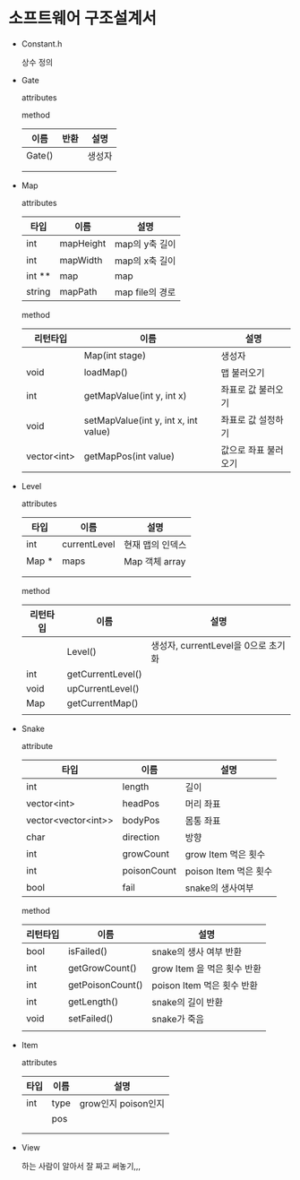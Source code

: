 # 소프트웨어 구조설계서

- Constant.h

  상수 정의

- Gate

  attributes

  method

  | 이름   | 반환 | 설명   |
  | ------ | ---- | ------ |
  | Gate() |      | 생성자 |
  |        |      |        |
  |        |      |        |

- Map

  attributes

  | 타입   | 이름      | 설명            |
  | ------ | --------- | --------------- |
  | int    | mapHeight | map의 y축 길이  |
  | int    | mapWidth  | map의 x축 길이  |
  | int ** | map       | map             |
  | string | mapPath   | map file의 경로 |

  method

  | 리턴타입      | 이름                                 | 설명                 |
  | ------------- | ------------------------------------ | -------------------- |
  |               | Map(int stage)                       | 생성자               |
  | void          | loadMap()                            | 맵 불러오기          |
  | int           | getMapValue(int y, int x)            | 좌표로 값 불러오기   |
  | void          | setMapValue(int y, int x, int value) | 좌표로 값 설정하기   |
  | vector\<int\> | getMapPos(int value)                 | 값으로 좌표 불러오기 |



- Level

  attributes

  | 타입  | 이름         | 설명             |
  | ----- | ------------ | ---------------- |
  | int   | currentLevel | 현재 맵의 인덱스 |
  | Map * | maps         | Map 객체 array   |
  |       |              |                  |
  |       |              |                  |

  method

  | 리턴타입 | 이름              | 설명                                |
  | -------- | ----------------- | ----------------------------------- |
  |          | Level()           | 생성자, currentLevel을 0으로 초기화 |
  | int     | getCurrentLevel() |                                     |
  | void     | upCurrentLevel()  |                                     |
  | Map      | getCurrentMap()   |                                     |
  |          |                   |                                     |

- Snake

  attribute

  | 타입                    | 이름        | 설명                      |
  | ----------------------- | ----------- | ------------------------- |
  | int                     | length      | 길이                      |
  | vector\<int\>           | headPos     | 머리 좌표                 |
  | vector\<vector\<int\>\> | bodyPos     | 몸통 좌표                 |
  | char                    | direction   | 방향                      |
  | int                     | growCount   | grow Item 먹은 횟수       |
  | int                     | poisonCount | poison Item 먹은 횟수     |
  | bool                    | fail        | snake의 생사여부 |

  method

  | 리턴타입 | 이름             | 설명        |
  | -------- | ---------------- | ----------- |
  | bool     | isFailed()       | snake의 생사 여부 반환 |
  | int      | getGrowCount()   | grow Item 을 먹은 횟수 반환            |
  | int      | getPoisonCount() | poison Item 먹은 횟수 반환            |
  | int         | getLength()      | snake의 길이 반환            |
  |  void     | setFailed()      | snake가 죽음            |
  |          |                  |             |



- Item

  attributes

  | 타입 | 이름 | 설명                |
  | ---- | ---- | ------------------- |
  | int  | type | grow인지 poison인지 |
  |      | pos  |                     |
  |      |      |                     |
  |      |      |                     |



- View

  하는 사람이 알아서 잘 짜고 써놓기,,,

